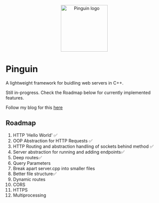 <p align="center">
  <img src="https://github.com/user-attachments/assets/a377bae9-afca-4ca7-9ca5-18fe7d47becc" alt="Pinguin logo" width="150" />
</p>


# Pinguin
A lightweight framework for buidling web servers in C++.

Still in-progress. Check the Roadmap below for currently implemented features.

Follow my blog for this [here](https://medium.com/@ruben.alias715)


## Roadmap
1. HTTP 'Hello World'  ✅
2. OOP Abstraction for HTTP Requests ✅
3. HTTP Routing and abstraction handling of sockets behind method ✅
4. Server abstraction for running and adding endpoints✅
5. Deep routes✅
6. Query Parameters
7. Break apart server.cpp into smaller files
8. Better file structure✅
9. Dynamic routes
10. CORS
11. HTTPS
12. Multiprocessing
